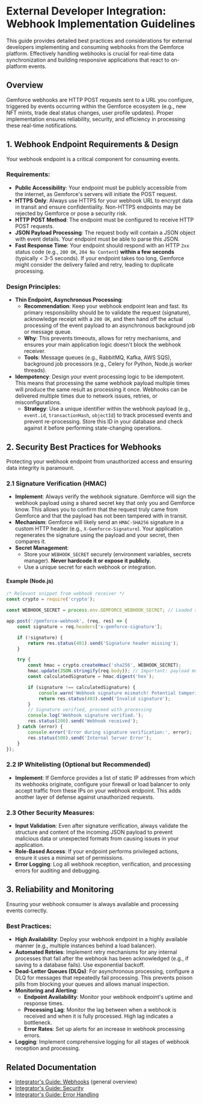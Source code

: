 # External Developer Integration: Webhook Implementation Guidelines

This guide provides detailed best practices and considerations for external developers implementing and consuming webhooks from the Gemforce platform. Effectively handling webhooks is crucial for real-time data synchronization and building responsive applications that react to on-platform events.

## Overview

Gemforce webhooks are HTTP POST requests sent to a URL you configure, triggered by events occurring within the Gemforce ecosystem (e.g., new NFT mints, trade deal status changes, user profile updates). Proper implementation ensures reliability, security, and efficiency in processing these real-time notifications.

## 1. Webhook Endpoint Requirements & Design

Your webhook endpoint is a critical component for consuming events.

### Requirements:

-   **Public Accessibility**: Your endpoint must be publicly accessible from the internet, as Gemforce's servers will initiate the POST request.
-   **HTTPS Only**: Always use HTTPS for your webhook URL to encrypt data in transit and ensure confidentiality. Non-HTTPS endpoints may be rejected by Gemforce or pose a security risk.
-   **HTTP POST Method**: The endpoint must be configured to receive HTTP POST requests.
-   **JSON Payload Processing**: The request body will contain a JSON object with event details. Your endpoint must be able to parse this JSON.
-   **Fast Response Time**: Your endpoint should respond with an HTTP `2xx` status code (e.g., `200 OK`, `204 No Content`) **within a few seconds** (typically < 3-5 seconds). If your endpoint takes too long, Gemforce might consider the delivery failed and retry, leading to duplicate processing.

### Design Principles:

-   **Thin Endpoint, Asynchronous Processing**:
    -   **Recommendation**: Keep your webhook endpoint lean and fast. Its primary responsibility should be to validate the request (signature), acknowledge receipt with a `200 OK`, and then hand off the actual processing of the event payload to an asynchronous background job or message queue.
    -   **Why**: This prevents timeouts, allows for retry mechanisms, and ensures your main application logic doesn't block the webhook receiver.
    -   **Tools**: Message queues (e.g., RabbitMQ, Kafka, AWS SQS), background job processors (e.g., Celery for Python, Node.js worker threads).
-   **Idempotency**: Design your event processing logic to be idempotent. This means that processing the same webhook payload multiple times will produce the same result as processing it once. Webhooks can be delivered multiple times due to network issues, retries, or misconfigurations.
    -   **Strategy**: Use a unique identifier within the webhook payload (e.g., `event.id`, `transactionHash`, `objectId`) to track processed events and prevent re-processing. Store this ID in your database and check against it before performing state-changing operations.

## 2. Security Best Practices for Webhooks

Protecting your webhook endpoint from unauthorized access and ensuring data integrity is paramount.

### 2.1 Signature Verification (HMAC)

-   **Implement**: Always verify the webhook signature. Gemforce will sign the webhook payload using a shared secret key that only you and Gemforce know. This allows you to confirm that the request truly came from Gemforce and that the payload has not been tampered with in transit.
-   **Mechanism**: Gemforce will likely send an `HMAC-SHA256` signature in a custom HTTP header (e.g., `X-Gemforce-Signature`). Your application regenerates the signature using the payload and your secret, then compares it.
-   **Secret Management**:
    -   Store your `WEBHOOK_SECRET` securely (environment variables, secrets manager). **Never hardcode it or expose it publicly.**
    -   Use a unique secret for each webhook or integration.

#### Example (Node.js)

```javascript
/* Relevant snippet from webhook receiver */
const crypto = require('crypto');

const WEBHOOK_SECRET = process.env.GEMFORCE_WEBHOOK_SECRET; // Loaded securely

app.post('/gemforce-webhook', (req, res) => {
    const signature = req.headers['x-gemforce-signature']; 

    if (!signature) {
        return res.status(401).send('Signature header missing');
    }

    try {
        const hmac = crypto.createHmac('sha256', WEBHOOK_SECRET);
        hmac.update(JSON.stringify(req.body)); // Important: payload must be stringified exactly as sent
        const calculatedSignature = hmac.digest('hex');

        if (signature !== calculatedSignature) {
            console.warn('Webhook signature mismatch! Potential tampering.');
            return res.status(403).send('Invalid signature');
        }
        // Signature verified, proceed with processing
        console.log('Webhook signature verified.');
        res.status(200).send('Webhook received');
    } catch (error) {
        console.error('Error during signature verification:', error);
        res.status(500).send('Internal Server Error');
    }
});
```

### 2.2 IP Whitelisting (Optional but Recommended)

-   **Implement**: If Gemforce provides a list of static IP addresses from which its webhooks originate, configure your firewall or load balancer to only accept traffic from these IPs on your webhook endpoint. This adds another layer of defense against unauthorized requests.

### 2.3 Other Security Measures:

-   **Input Validation**: Even after signature verification, always validate the structure and content of the incoming JSON payload to prevent malicious data or unexpected formats from causing issues in your application.
-   **Role-Based Access**: If your endpoint performs privileged actions, ensure it uses a minimal set of permissions.
-   **Error Logging**: Log all webhook reception, verification, and processing errors for auditing and debugging.

## 3. Reliability and Monitoring

Ensuring your webhook consumer is always available and processing events correctly.

### Best Practices:

-   **High Availability**: Deploy your webhook endpoint in a highly available manner (e.g., multiple instances behind a load balancer).
-   **Automated Retries**: Implement retry mechanisms for any internal processes that fail after the webhook has been acknowledged (e.g., if saving to a database fails). Use exponential backoff.
-   **Dead-Letter Queues (DLQs)**: For asynchronous processing, configure a DLQ for messages that repeatedly fail processing. This prevents poison pills from blocking your queues and allows manual inspection.
-   **Monitoring and Alerting**:
    -   **Endpoint Availability**: Monitor your webhook endpoint's uptime and response times.
    -   **Processing Lag**: Monitor the lag between when a webhook is received and when it is fully processed. High lag indicates a bottleneck.
    -   **Error Rates**: Set up alerts for an increase in webhook processing errors.
-   **Logging**: Implement comprehensive logging for all stages of webhook reception and processing.

## Related Documentation

-   [Integrator's Guide: Webhooks](../integrator-guide/webhooks.md) (general overview)
-   [Integrator's Guide: Security](../integrator-guide/security.md)
-   [Integrator's Guide: Error Handling](../integrator-guide/error-handling.md)
